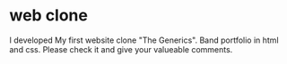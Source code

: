 # web clone
I developed My first website clone "The Generics".
Band portfolio in html and css.
Please check it and give your valueable comments. 
